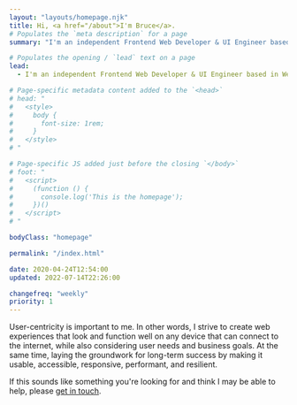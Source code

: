 ```yaml
---
layout: "layouts/homepage.njk"
title: Hi, <a href="/about">I'm Bruce</a>.
# Populates the `meta description` for a page
summary: "I'm an independent Frontend Web Developer & UI Engineer based in West Sussex, England, and have been helping small businesses, companies, and organisations bring their website projects to life since 2004."

# Populates the opening / `lead` text on a page
lead:
  - I'm an independent Frontend Web Developer & UI Engineer based in West Sussex, England, and have been helping small businesses, companies, and organisations bring their website projects to life since 2004.

# Page-specific metadata content added to the `<head>`
# head: "
#   <style>
#     body {
#       font-size: 1rem;
#     }
#   </style>
# "

# Page-specific JS added just before the closing `</body>`
# foot: "
#   <script>
#     (function () {
#       console.log('This is the homepage');
#     })()
#   </script>
# "

bodyClass: "homepage"

permalink: "/index.html"

date: 2020-04-24T12:54:00
updated: 2022-07-14T22:26:00

changefreq: "weekly"
priority: 1
---
```


User-centricity is important to me. In other words, I strive to create web experiences that look and function well on any device that can connect to the internet, while also considering user needs and business goals. At the same time, laying the groundwork for long-term success by making it usable, accessible, responsive, performant, and resilient.

If this sounds like something you're looking for and think I may be able to help, please [get in touch](/contact).
